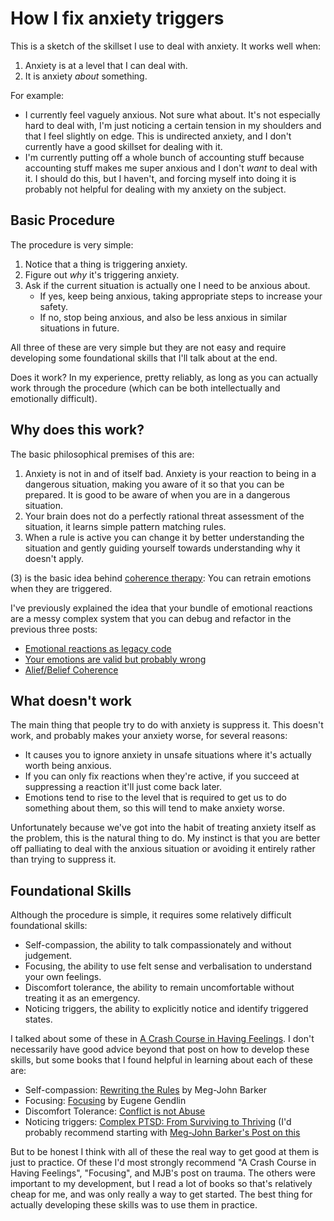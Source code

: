# How I fix anxiety triggers

This is a sketch of the skillset I use to deal with anxiety. It works well when:

1. Anxiety is at a level that I can deal with.
2. It is anxiety *about* something.

For example:

* I currently feel vaguely anxious. Not sure what about. It's not especially hard to deal with, I'm just noticing a certain tension in my shoulders and that I feel slightly on edge. This is undirected anxiety, and I don't currently have a good skillset for dealing with it.
* I'm currently putting off a whole bunch of accounting stuff because accounting stuff makes me super anxious and I don't *want* to deal with it. I should do this, but I haven't, and forcing myself into doing it is probably not helpful for dealing with my anxiety on the subject.

## Basic Procedure

The procedure is very simple:

1. Notice that a thing is triggering anxiety.
2. Figure out *why* it's triggering anxiety.
3. Ask if the current situation is actually one I need to be anxious about.
    * If yes, keep being anxious, taking appropriate steps to increase your safety.
    * If no, stop being anxious, and also be less anxious in similar situations in future.

All three of these are very simple but they are not easy and require developing some foundational skills that I'll talk about at the end.

Does it work? In my experience, pretty reliably, as long as you can actually work through the procedure (which can be both intellectually and emotionally difficult).

## Why does this work?

The basic philosophical premises of this are:

1. Anxiety is not in and of itself bad. Anxiety is your reaction to being in a dangerous situation, making you aware of it so that you can be prepared. It is good to be aware of when you are in a dangerous situation.
2. Your brain does not do a perfectly rational threat assessment of the situation, it learns simple pattern matching rules.
3. When a rule is active you can change it by better understanding the situation and gently guiding yourself towards understanding why it doesn't apply.

(3) is the basic idea behind [coherence therapy](https://www.lesswrong.com/posts/i9xyZBS3qzA8nFXNQ/book-summary-unlocking-the-emotional-brain): You can retrain emotions when they are triggered.

I've previously explained the idea that your bundle of emotional reactions are a messy complex system that you can debug and refactor in the previous three posts:

* [Emotional reactions as legacy code](https://notebook.drmaciver.com/posts/2020-02-20-09:31.html)
* [Your emotions are valid but probably wrong](https://notebook.drmaciver.com/posts/2020-03-03-09:07.html)
* [Alief/Belief Coherence](https://notebook.drmaciver.com/posts/2020-03-14-13:55.html)

## What doesn't work

The main thing that people try to do with anxiety is suppress it. This doesn't work, and probably makes your anxiety worse, for several reasons:

* It causes you to ignore anxiety in unsafe situations where it's actually worth being anxious.
* If you can only fix reactions when they're active, if you succeed at suppressing a reaction it'll just come back later.
* Emotions tend to rise to the level that is required to get us to do something about them, so this will tend to make anxiety worse.

Unfortunately because we've got into the habit of treating anxiety itself as the problem, this is the natural thing to do. My instinct is that you are better off palliating to deal with the anxious situation or avoiding it entirely rather than trying to suppress it.

## Foundational Skills

Although the procedure is simple, it requires some relatively difficult foundational skills:

* Self-compassion, the ability to talk compassionately and without judgement.
* Focusing, the ability to use felt sense and verbalisation to understand your own feelings.
* Discomfort tolerance, the ability to remain uncomfortable without treating it as an emergency.
* Noticing triggers, the ability to explicitly notice and identify triggered states.

I talked about some of these in [A Crash Course in Having Feelings](https://www.drmaciver.com/2020/01/a-crash-course-in-having-feelings/). I don't necessarily have good advice beyond that post on how to develop these skills, but some books that I found helpful in learning about each of these are:

* Self-compassion: [Rewriting the Rules](https://amzn.to/3g52wRL) by Meg-John Barker
* Focusing: [Focusing](https://amzn.to/3cPJEnN) by Eugene Gendlin
* Discomfort Tolerance: [Conflict is not Abuse](https://amzn.to/2ZlZ2EB)
* Noticing triggers: [Complex PTSD: From Surviving to Thriving](https://amzn.to/36ghhg9) (I'd probably recommend starting with [Meg-John Barker's Post on this](https://www.rewriting-the-rules.com/self/trauma-and-cptsd-101/)

But to be honest I think with all of these the real way to get good at them is just to practice. Of these I'd most strongly recommend "A Crash Course in Having Feelings", "Focusing", and MJB's post on trauma. The others were important to my development, but I read a lot of books so that's relatively cheap for me, and was only really a way to get started. The best thing for actually developing these skills was to use them in practice.
